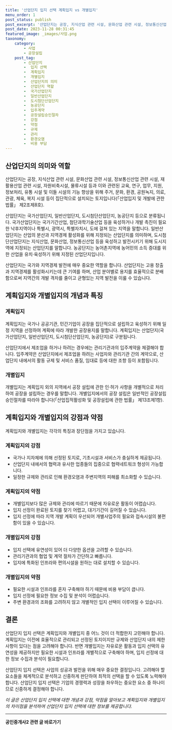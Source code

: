 ```yaml
---
title: '산업단지 입지 선택 계획입지 vs 개별입지'
menu_order: 1
post_status: publish
post_excerpt: '산업단지는 공장, 지식산업 관련 시설, 문화산업 관련 시설, 정보통신산업 관련 시설, 재활용산업 관련 시설, 자원비축시설, 물류시설 등과 이와 관련된 교육, 연구, 업무, 지원, 정보처리, 유통 시설 및 이들 시설의 기능 향상을 위해 주거, 문화, 환경, 공원녹지, 의료, 관광, 체육, 복지 시설 등이 집단적으로 설치되는 토지입니다  산업입지 및 개발에 관한 법률  제2조제8호 .'
post_date: 2023-11-28 00:31:45
featured_image: _images/사업.png
taxonomy:
    category:
        - 사업
        - 공장설립
    post_tag:
        - 산업단지
        -  입지 선택
        -  계획입지
        -  개별입지
        -  산업단지의 의미
        -  산업단지 역할
        -  국가산업단지
        -  일반산업단지
        -  도시첨단산업단지
        -  농공단지
        -  입주계약
        -  공장설립승인절차
        -  강점
        -  약점
        -  규제
        -  관리
        -  환경오염
        -  비용 부담
---
```



## 산업단지의 의미와 역할

산업단지는 공장, 지식산업 관련 시설, 문화산업 관련 시설, 정보통신산업 관련 시설, 재활용산업 관련 시설, 자원비축시설, 물류시설 등과 이와 관련된 교육, 연구, 업무, 지원, 정보처리, 유통 시설 및 이들 시설의 기능 향상을 위해 주거, 문화, 환경, 공원녹지, 의료, 관광, 체육, 복지 시설 등이 집단적으로 설치되는 토지입니다(「산업입지 및 개발에 관한 법률」 제2조제8호).

산업단지는 국가산업단지, 일반산업단지, 도시첨단산업단지, 농공단지 등으로 분류됩니다. 국가산업단지는 국가기간산업, 첨단과학기술산업 등을 육성하거나 개발 촉진이 필요한 낙후지역이나 특별시, 광역시, 특별자치시, 도에 걸쳐 있는 지역을 말합니다. 일반산업단지는 산업의 분산과 지역경제 활성화를 위해 지정되는 산업단지를 의미하며, 도시첨단산업단지는 지식산업, 문화산업, 정보통신산업 등을 육성하고 발전시키기 위해 도시지역에 지정되는 산업단지를 말합니다. 농공단지는 농어촌지역에 농어민의 소득 증대를 위한 산업을 유치·육성하기 위해 지정된 산업단지입니다.

산업단지는 국가와 지역경제 발전에 매우 중요한 역할을 합니다. 산업단지는 고용 창출과 지역경제를 활성화시키는데 큰 기여를 하며, 산업 분야별로 용지를 효율적으로 분배함으로써 지역간의 개발 격차를 줄이고 균형있는 지역 발전을 이룰 수 있습니다.

## 계획입지와 개별입지의 개념과 특징

### 계획입지

계획입지는 국가나 공공기관, 민간기업이 공장을 집단적으로 설립하고 육성하기 위해 일정 지역을 선정하여 계획에 따라 개발한 공장용지를 말합니다. 계획입지는 산업단지(국가산업단지, 일반산업단지, 도시첨단산업단지, 농공단지)로 구분됩니다.

산업단지에서 제조업을 하거나 하려는 경우에는 관리기관과의 입주계약을 체결해야 합니다. 입주계약은 산업단지에서 제조업을 하려는 사업자와 관리기관 간의 계약으로, 산업단지 내에서의 활동 규제 및 서비스 품질, 임대료 등에 대한 조항 등이 포함됩니다.

### 개별입지

개별입지는 계획입지 외의 지역에서 공장 설립에 관한 인·허가 사항을 개별적으로 처리하여 공장을 설립하는 경우를 말합니다. 개별입지에서의 공장 설립은 일반적인 공장설립승인절차를 따라야 합니다(「산업집적활성화 및 공장설립에 관한 법률」 제13조제1항).

## 계획입지와 개별입지의 강점과 약점

계획입지와 개별입지는 각각의 특징과 장단점을 가지고 있습니다.

### 계획입지의 강점

- 국가나 지자체에 의해 선정된 토지로, 기초시설과 서비스가 충실하게 제공됩니다.
- 산업단지 내에서의 협력과 유사한 업종들의 집중으로 협력네트워크 형성이 가능합니다.
- 일정한 규제와 관리로 인해 환경오염과 주변지역의 피해를 최소화할 수 있습니다.

### 계획입지의 약점

- 개별입지보다 많은 규제와 관리에 따르기 때문에 자유로운 활동이 어렵습니다.
- 입지 선정이 완료된 토지를 찾기 어렵고, 대기기간이 길어질 수 있습니다.
- 입지 선정에 따라 지역 개발 계획이 우선되어 개별사업주의 필요와 접속시설의 불편함이 있을 수 있습니다.

### 개별입지의 강점

- 입지 선택에 유연성이 있어 더 다양한 옵션을 고려할 수 있습니다.
- 관리기관과의 협업 및 계약 절차가 간단하고 빠릅니다.
- 입지에 특화된 인프라와 편의시설을 원하는 대로 설치할 수 있습니다.

### 개별입지의 약점

- 필요한 시설과 인프라를 혼자 구축해야 하기 때문에 비용 부담이 큽니다.
- 입지 선정에 필요한 정보 수집 및 분석이 어렵습니다.
- 주변 환경과의 조화를 고려하지 않고 개별적인 입지 선택이 이루어질 수 있습니다.

## 결론

산업단지 입지 선택은 계획입지와 개별입지 중 어느 것이 더 적합한지 고민해야 합니다. 계획입지는 이전에 효율적으로 관리되고 선정된 토지이지만 규제와 산업단지 내의 제한사항이 있다는 점을 고려해야 합니다. 반면 개별입지는 자유로운 활동과 입지 선택의 유연성을 제공하지만 필요한 시설과 인프라를 개별적으로 구축해야 하며, 입지 선정에 대한 정보 수집과 분석이 필요합니다.

산업단지 입지 선택은 사업의 성공과 발전을 위해 매우 중요한 결정입니다. 고려해야 할 요소들을 체계적으로 분석하고 신중하게 판단하여 최적의 선택을 할 수 있도록 노력해야 합니다. 산업단지 입지 선택은 기업의 경쟁력과 성장을 좌우하는 중요한 요소 중 하나이므로 신중하게 결정해야 합니다.

_이 글은 산업단지 입지 선택에 대한 개념과 강점, 약점을 알아보고 계획입지와 개별입지의 차이점을 분석하여 산업단지 입지 선택에 대한 정보를 제공합니다._
<!-- wp:separator -->
<hr class="wp-block-separator has-alpha-channel-opacity"/>
<!-- /wp:separator -->

<!-- wp:group {"backgroundColor":"base","layout":{"type":"constrained"}} -->
<div class="wp-block-group has-base-background-color has-background"><!-- wp:paragraph {"align":"center","fontSize":"medium"} -->
<p class="has-text-align-center has-large-font-size"><strong>공인중개사2 관련 글 바로가기</strong></p>
<!-- /wp:paragraph -->


<!-- wp:latest-posts
{"categories":[{"id":22741,"count":19,"description":"","link":"https://uknowlaw.com/category/%ea%b3%b5%ec%9d%b8%ec%a4%91%ea%b0%9c%ec%82%ac2/","name":"공인중개사2","slug":"공인중개사2","taxonomy":"category","parent":0,"meta":[],"_links":{"self":[{"href":"https://uknowlaw.com/wp-json/wp/v2/categories/22741"}],"collection":[{"href":"https://uknowlaw.com/wp-json/wp/v2/categories"}],"about":[{"href":"https://uknowlaw.com/wp-json/wp/v2/taxonomies/category"}],"wp:post_type":[{"href":"https://uknowlaw.com/wp-json/wp/v2/posts?categories=22741"}],"curies":[{"name":"wp","href":"https://api.w.org/{rel}","templated":true}]}}],"postsToShow":100,"excerptLength":28,"postLayout":"grid","columns":2,"featuredImageAlign":"left","featuredImageSizeSlug":"large","fontSize":"small"} /--></div>
<!-- /wp:group -->